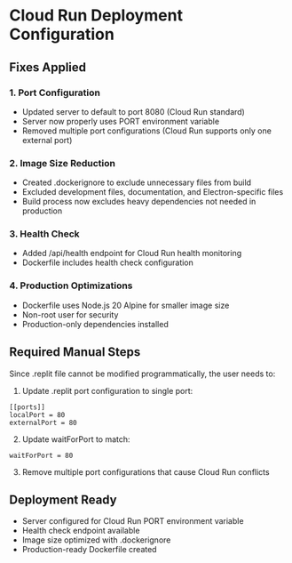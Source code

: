 # Cloud Run Deployment Configuration

## Fixes Applied

### 1. Port Configuration
- Updated server to default to port 8080 (Cloud Run standard)
- Server now properly uses PORT environment variable
- Removed multiple port configurations (Cloud Run supports only one external port)

### 2. Image Size Reduction
- Created .dockerignore to exclude unnecessary files from build
- Excluded development files, documentation, and Electron-specific files
- Build process now excludes heavy dependencies not needed in production

### 3. Health Check
- Added /api/health endpoint for Cloud Run health monitoring
- Dockerfile includes health check configuration

### 4. Production Optimizations
- Dockerfile uses Node.js 20 Alpine for smaller image size
- Non-root user for security
- Production-only dependencies installed

## Required Manual Steps

Since .replit file cannot be modified programmatically, the user needs to:

1. Update .replit port configuration to single port:
```
[[ports]]
localPort = 80
externalPort = 80
```

2. Update waitForPort to match:
```
waitForPort = 80
```

3. Remove multiple port configurations that cause Cloud Run conflicts

## Deployment Ready
- Server configured for Cloud Run PORT environment variable
- Health check endpoint available
- Image size optimized with .dockerignore
- Production-ready Dockerfile created